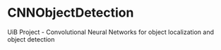 # CNNObjectDetection
 UiB Project - Convolutional Neural Networks for object localization and object detection
